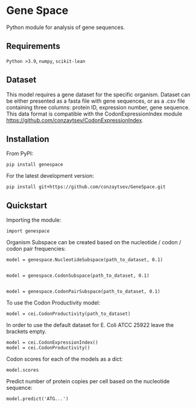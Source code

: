 # Gene Space
Python module for analysis of gene sequences.

## Requirements
`Python >3.9`, `numpy`, `scikit-lean`

## Dataset
This model requires a gene dataset for the specific organism.
Dataset can be either presented as a fasta file with gene sequences, or as a .csv file containing three columns: protein ID, expression number, gene sequence. This data format is compatible with the CodonExpressionIndex module https://github.com/conzaytsev/CodonExpressionIndex.

## Installation
From PyPI:

    pip install genespace
    
For the latest development version:
    
    pip install git+https://github.com/conzaytsev/GeneSpace.git

## Quickstart
Importing the module:

    import genespace

Organism Subspace can be created based on the nucleotide / codon / codon pair frequencies:

    model = genespace.NucleotideSubspace(path_to_dataset, 0.1)


    model = genespace.CodonSubspace(path_to_dataset, 0.1)


    model = genespace.CodonPairSubspace(path_to_dataset, 0.1)
        
To use the Codon Productivity model:

    model = cei.CodonProductivity(path_to_dataset)
        
In order to use the default dataset for E. Coli ATCC 25922 leave the brackets empty.
        
    model = cei.CodonExpressionIndex()
    model = cei.CodonProductivity()

Codon scores for each of the models as a dict:

    model.scores
        
Predict number of protein copies per cell based on the nucleotide sequence:

    model.predict('ATG...')
